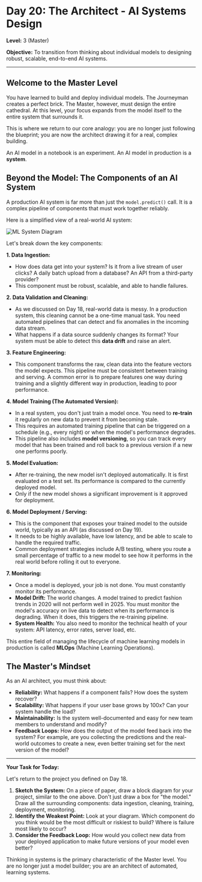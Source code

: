 # Day 20: The Architect - AI Systems Design

**Level:** 3 (Master)

**Objective:** To transition from thinking about individual models to designing robust, scalable, end-to-end AI systems.

---

## Welcome to the Master Level

You have learned to build and deploy individual models. The Journeyman creates a perfect brick. The Master, however, must design the entire cathedral. At this level, your focus expands from the model itself to the entire system that surrounds it.

This is where we return to our core analogy: you are no longer just following the blueprint; you are now the architect drawing it for a real, complex building.

An AI model in a notebook is an experiment. An AI model in production is a **system**.

## Beyond the Model: The Components of an AI System

A production AI system is far more than just the `model.predict()` call. It is a complex pipeline of components that must work together reliably.

Here is a simplified view of a real-world AI system:

![ML System Diagram](https://miro.medium.com/v2/resize:fit:1400/1*A_n0a1mG_20oTUM_1YKp5g.png)

Let's break down the key components:

**1. Data Ingestion:**
*   How does data get into your system? Is it from a live stream of user clicks? A daily batch upload from a database? An API from a third-party provider?
*   This component must be robust, scalable, and able to handle failures.

**2. Data Validation and Cleaning:**
*   As we discussed on Day 18, real-world data is messy. In a production system, this cleaning cannot be a one-time manual task. You need automated pipelines that can detect and fix anomalies in the incoming data stream.
*   What happens if a data source suddenly changes its format? Your system must be able to detect this **data drift** and raise an alert.

**3. Feature Engineering:**
*   This component transforms the raw, clean data into the feature vectors the model expects. This pipeline must be consistent between training and serving. A common error is to prepare features one way during training and a slightly different way in production, leading to poor performance.

**4. Model Training (The Automated Version):**
*   In a real system, you don't just train a model once. You need to **re-train** it regularly on new data to prevent it from becoming stale.
*   This requires an automated training pipeline that can be triggered on a schedule (e.g., every night) or when the model's performance degrades.
*   This pipeline also includes **model versioning**, so you can track every model that has been trained and roll back to a previous version if a new one performs poorly.

**5. Model Evaluation:**
*   After re-training, the new model isn't deployed automatically. It is first evaluated on a test set. Its performance is compared to the currently deployed model.
*   Only if the new model shows a significant improvement is it approved for deployment.

**6. Model Deployment / Serving:**
*   This is the component that exposes your trained model to the outside world, typically as an API (as discussed on Day 19).
*   It needs to be highly available, have low latency, and be able to scale to handle the required traffic.
*   Common deployment strategies include A/B testing, where you route a small percentage of traffic to a new model to see how it performs in the real world before rolling it out to everyone.

**7. Monitoring:**
*   Once a model is deployed, your job is not done. You must constantly monitor its performance.
*   **Model Drift:** The world changes. A model trained to predict fashion trends in 2020 will not perform well in 2025. You must monitor the model's accuracy on live data to detect when its performance is degrading. When it does, this triggers the re-training pipeline.
*   **System Health:** You also need to monitor the technical health of your system: API latency, error rates, server load, etc.

This entire field of managing the lifecycle of machine learning models in production is called **MLOps** (Machine Learning Operations).

## The Master's Mindset

As an AI architect, you must think about:

*   **Reliability:** What happens if a component fails? How does the system recover?
*   **Scalability:** What happens if your user base grows by 100x? Can your system handle the load?
*   **Maintainability:** Is the system well-documented and easy for new team members to understand and modify?
*   **Feedback Loops:** How does the output of the model feed back into the system? For example, are you collecting the predictions and the real-world outcomes to create a new, even better training set for the next version of the model?

---

**Your Task for Today:**

Let's return to the project you defined on Day 18.

1.  **Sketch the System:** On a piece of paper, draw a block diagram for your project, similar to the one above. Don't just draw a box for "the model." Draw all the surrounding components: data ingestion, cleaning, training, deployment, monitoring.
2.  **Identify the Weakest Point:** Look at your diagram. Which component do you think would be the most difficult or riskiest to build? Where is failure most likely to occur?
3.  **Consider the Feedback Loop:** How would you collect new data from your deployed application to make future versions of your model even better?

Thinking in systems is the primary characteristic of the Master level. You are no longer just a model builder; you are an architect of automated, learning systems.
